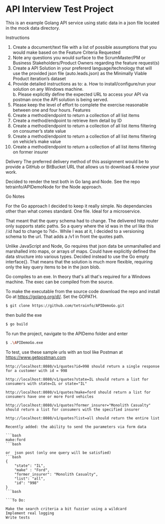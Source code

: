# API Interview Test Project 
This is an example Golang API service using static data in a json file located in the mock data directory.

Instructions
1.	Create a document/text file with a list of possible assumptions that you would make based on the Feature Criteria Requested
2.	Note any questions you would surface to the ScrumMaster/PM or Business Stakeholders/Product Owners regarding the feature request(s)
3.	Create a API Solution in your prefererd language/technology that will use the provided json file (auto.leads.json) as the Minimally Viable Product iteration’s  dataset
4.	Provide detailed instructions as to: 
a.	How to install/configure/run your solution on any Windows machine.  
b.	Please explicitly define the expected URL to access your API via postman once the API solution is being served.
5.	Please keep the level of effort to complete the exercise reasonable between one and four hours.
Features
1.	Create a method/endpoint to return a collection of all list items
2.	Create a method/endpoint to retrieve item detail by ID
3.	Create a method/endpoint to return a collection of all list items filtering on consumer’s state value
4.	Create a method/endpoint to return a collection of all list items filtering on vehicle’s make value
5.	Create a method/endpoint to return a collection of all list items filtering on former insurer


Delivery
The preferred delivery method of this assignment would be to provide a GitHub or BitBucket URL that allows us to download & review your work.   

Decided to render the test both in Go lang and Node.  See the repo tetrainfo/APIDemoNode for the Node approach.

Go Notes

For the Go approach I decided to keep it really simple.  No dependancies other than what comes standard.  One file. Ideal for a microservice.

That meant that the query schema had to change.  The delivered http router only supports static paths. So a query where
the id was in the url like this /:id  had to change to ?id=.  While I was at it, I decided to a versioning schema to the url.
That adds a /v1 in front the quotes path.

Unlike JavaScript and Node, Go requires that json data be unmarshalled and marshalled into maps, or arrays of maps. Could have explicitly defined the data structure into various types.  Decided instead to use the Go empty interface{}. That means that the solution is much more flexible, requiring only the key query items to be in the json blob.

Go compiles to an exe.  In theory that's all that's required for a Windows machine.  The exec can be compiled from the source.

To make the executable from the source code download the repo and install Go at https://golang.org/dl/. Set the GOPATH.


```bash
$ git clone https://github.com/tetrainfo/APIDemoGo.git
```

then build the exe

```bash
$ go build
```

To run the project, navigate to the APIDemo folder and enter

```bash
$ .\APIDemoGo.exe
```

To test, use these sample urls with an tool like Postman at https://www.getpostman.com 
```
http://localhost:8080/v1/quotes?id=998 should return a single response for a customer with id = 998

http://localhost:8080/v1/quotes?state=IL should return a list for consumers with state=IL or state="IL"

http://localhost:8080/v1/quotes?make=ford should return a list for consumers have one or more Ford vehicles

http://localhost:8080/v1/quotes?former_insurer="Monolith Casualty" should return a list for consumers with the specified insurer

http://localhost:8080/v1/quotes?list=all should return the entire list

Recently added: the ability to send the parameters via form data

```bash
make:ford
```bash

or  json post (only one query will be satisfied)
```bash
{
    "state": "IL",
    "make" : "Ford",
    "former_insurer": "Monolith Casualty",
    "list": "all",
    "id": "998"
}
```bash

```To Do:

Make the search criteria a bit fuzzier using a wildcard
Implement real logging
Write tests

```

